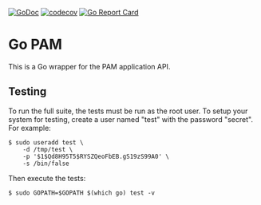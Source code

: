 [![GoDoc](https://godoc.org/github.com/msteinert/pam?status.svg)](http://godoc.org/github.com/msteinert/pam)
[![codecov](https://codecov.io/gh/msteinert/pam/graph/badge.svg?token=L1K3UTB065)](https://codecov.io/gh/msteinert/pam)
[![Go Report Card](https://goreportcard.com/badge/github.com/msteinert/pam)](https://goreportcard.com/report/github.com/msteinert/pam)

# Go PAM

This is a Go wrapper for the PAM application API.

## Testing

To run the full suite, the tests must be run as the root user. To setup your
system for testing, create a user named "test" with the password "secret". For
example:

```
$ sudo useradd test \
    -d /tmp/test \
    -p '$1$Qd8H95T5$RYSZQeoFbEB.gS19zS99A0' \
    -s /bin/false
```

Then execute the tests:

```
$ sudo GOPATH=$GOPATH $(which go) test -v
```

[1]: http://godoc.org/github.com/msteinert/pam
[2]: http://www.linux-pam.org/Linux-PAM-html/Linux-PAM_ADG.html
